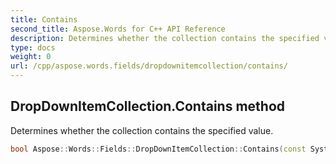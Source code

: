 ```yaml
---
title: Contains
second_title: Aspose.Words for C++ API Reference
description: Determines whether the collection contains the specified value. 
type: docs
weight: 0
url: /cpp/aspose.words.fields/dropdownitemcollection/contains/
---
```

## DropDownItemCollection.Contains method


Determines whether the collection contains the specified value.

```cpp
bool Aspose::Words::Fields::DropDownItemCollection::Contains(const System::String &value)
```

